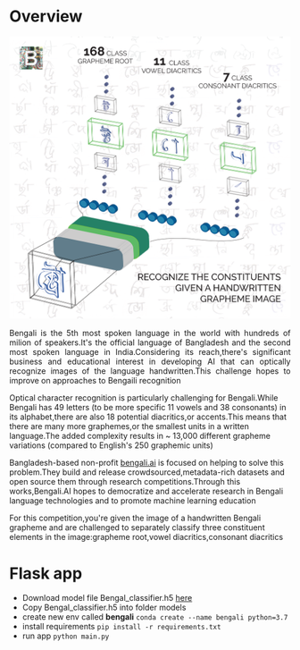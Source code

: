 # Overview

![](static/images/bengal.png)

<p align="justify">
Bengali is the 5th most spoken language in the world with hundreds of milion of speakers.It's the official language of Bangladesh and the second most spoken language in India.Considering its reach,there's significant business and educational interest in developing AI that can optically recognize images of the language handwritten.This challenge hopes to improve on approaches to Bengaili recognition

Optical character recognition is particularly challenging for Bengali.While Bengali has 49 letters (to be more specific 11 vowels and 38 consonants) in its alphabet,there are also 18 potential diacritics,or accents.This means that there are many more graphemes,or the smallest units in a written language.The added complexity results in ~ 13,000 different grapheme variations (compared to English's 250 graphemic units)

Bangladesh-based non-profit [bengali.ai](https://bengali.ai/) is focused on helping to solve this problem.They build and release crowdsourced,metadata-rich datasets and open source them through research competitions.Through this works,Bengali.AI hopes to democratize and accelerate research in Bengali language technologies and to promote machine learning education

For this competition,you're given the image of a handwritten Bengali grapheme and are challenged to separately classify three constituent elements in the image:grapheme root,vowel diacritics,consonant diacritics
</p>

# Flask app
- Download model file Bengal_classifier.h5 [here](https://drive.google.com/drive/folders/1ajzVj7lKko367_NOiB9cXwIt5yxnzFi7?usp=sharing)
- Copy Bengal_classifier.h5 into folder models
- create new env called **bengali** `conda create --name bengali python=3.7`
- install requirements `pip install -r requirements.txt`
- run app `python main.py`
